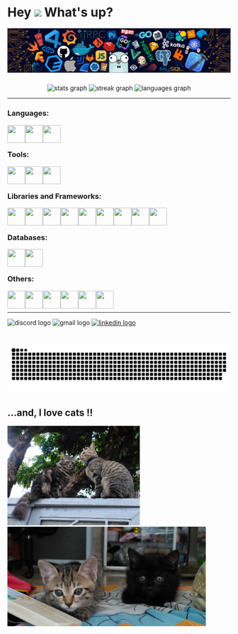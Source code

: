 <h1 align="left">Hey <img src="https://emojis.slackmojis.com/emojis/images/1577305505/7373/hand_wave.gif?1577305505" width="50" /> What's up?</h1>

<img src="./assets/header_.png" />

###

<div align="center">
  <img src="https://github-readme-stats.vercel.app/api?username=linhnvh15vn&hide_title=false&hide_rank=false&show_icons=true&include_all_commits=true&count_private=true&disable_animations=false&theme=dracula&locale=en&hide_border=false" alt="stats graph" />
  <img src="https://streak-stats.demolab.com?user=linhnvh15vn&locale=en&mode=daily&theme=dracula&hide_border=false&border_radius=5" alt="streak graph" />
  <img src="https://github-readme-stats.vercel.app/api/top-langs?username=linhnvh15vn&locale=en&hide_title=false&layout=compact&card_width=400&langs_count=5&theme=dracula&hide_border=false" alt="languages graph" />
</div>

---

<div align="left">

### Languages:

<img align="left" src="https://cdn.svgporn.com/logos/javascript.svg" width="40" height="40" />
<img align="left" src="https://cdn.svgporn.com/logos/typescript-icon.svg" width="40" height="40" />
<img align="left" src="https://cdn.svgporn.com/logos/c-sharp.svg" width="40" height="40" />
<br />
<br />

### Tools:

<img align="left" src="https://cdn.svgporn.com/logos/visual-studio-code.svg" width="40" height="40" />
<img align="left" src="https://cdn.svgporn.com/logos/visual-studio.svg" width="40" height="40" />
<img align="left" src="https://cdn.svgporn.com/logos/postman-icon.svg" width="40" height="40" />
<br />
<br />

### Libraries and Frameworks:

<img align="left" src="https://cdn.svgporn.com/logos/react.svg" width="40" height="40" />
<img align="left" src="https://cdn.svgporn.com/logos/react-query-icon.svg" width="40" height="40" />
<img align="left" src="https://cdn.svgporn.com/logos/redux.svg" width="40" height="40" />
<img align="left" src="https://cdn.svgporn.com/logos/nextjs-icon.svg" width="40" height="40" />
<img align="left" src="https://cdn.svgporn.com/logos/ant-design.svg" width="40" height="40" />
<img align="left" src="https://cdn.svgporn.com/logos/tailwindcss-icon.svg" width="40" height="40" />
<img align="left" src="https://cdn.svgporn.com/logos/bootstrap.svg" width="40" height="40" />
<img align="left" src="https://cdn.svgporn.com/logos/nestjs.svg" width="40" height="40" />
<img align="left" src="https://cdn.svgporn.com/logos/laravel.svg" width="40" height="40" />
<br />
<br />

### Databases:

<img align="left" src="https://cdn.svgporn.com/logos/mongodb-icon.svg" width="40" height="40" />
<img align="left" src="https://cdn.svgporn.com/logos/postgresql.svg" width="40" height="40" />
<br />
<br />

### Others:

<img align="left" src="https://cdn.svgporn.com/logos/yarn.svg" width="40" height="40" />
<img align="left" src="https://cdn.svgporn.com/logos/npm-icon.svg" width="40" height="40" />
<img align="left" src="https://cdn.svgporn.com/logos/eslint.svg" width="40" height="40" />
<img align="left" src="https://cdn.svgporn.com/logos/prettier.svg" width="40" height="40" />
<img align="left" src="https://cdn.svgporn.com/logos/headlessui-icon.svg" width="40" height="40" />
<img align="left" src="https://cdn.svgporn.com/logos/zod.svg" width="40" height="40" />
<br />
<br />

</div>

---

<div align="left">
  <img src="https://img.shields.io/static/v1?message=Discord&logo=discord&label=&color=7289DA&logoColor=white&labelColor=&style=for-the-badge" height="35" alt="discord logo"  />
  <img src="https://img.shields.io/static/v1?message=Gmail&logo=gmail&label=&color=D14836&logoColor=white&labelColor=&style=for-the-badge" height="35" alt="gmail logo"  />
  <a href="https://www.linkedin.com/in/linhnvh15vn" target="_blank">
    <img src="https://img.shields.io/static/v1?message=LinkedIn&logo=linkedin&label=&color=0077B5&logoColor=white&labelColor=&style=for-the-badge" height="35" alt="linkedin logo"  />
  </a>
</div>

###

<br clear="both">

<picture>
  <source media="(prefers-color-scheme: dark)" srcset="https://raw.githubusercontent.com/linhnvh15vn/linhnvh15vn/output/github-contribution-grid-snake-dark.svg">
  <source media="(prefers-color-scheme: light)" srcset="https://raw.githubusercontent.com/linhnvh15vn/linhnvh15vn/output/github-contribution-grid-snake.svg">
  <img alt="github contribution grid snake animation" src="https://raw.githubusercontent.com/linhnvh15vn/linhnvh15vn/output/github-contribution-grid-snake.svg">
</picture>

###

<div align="left">
  <h2>...and, I love cats !!</h2>
  <img height="224" src="./assets/cat_2.jpg"  />
  <img height="224" src="./assets/cat_1.jpg"  />
</div>

###
